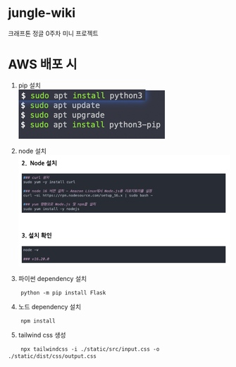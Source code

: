 # jungle-wiki
크래프톤 정글 0주차 미니 프로젝트


# AWS 배포 시
1. pip 설치  
![img_1.png](img_1.png)
2. node 설치  
![img.png](img.png)

3. 파이썬 dependency 설치
```
    python -m pip install Flask
```
4. 노드 dependency 설치
```
    npm install
```
5. tailwind css 생성
```
    npx tailwindcss -i ./static/src/input.css -o ./static/dist/css/output.css
```